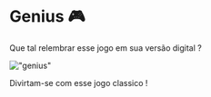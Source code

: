 # Genius :video_game:

Que tal relembrar esse jogo em sua versão digital ?

<img src="https://www.pontofrio-imagens.com.br/Control/ArquivoExibir.aspx?IdArquivo=1216250741" alt="&quot;genius&quot;" style="zoom:100%;" />

Divirtam-se com esse jogo classico ! 